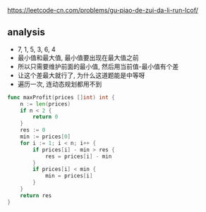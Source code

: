 https://leetcode-cn.com/problems/gu-piao-de-zui-da-li-run-lcof/

## analysis
- 7, 1, 5, 3, 6, 4
- 最小值和最大值, 最小值要出现在最大值之前
- 所以只需要维护前面的最小值, 然后用当前值-最小值有个差
- 让这个差最大就行了, 为什么这道题能是中等呀
- 遍历一次, 连动态规划都用不到
```go
func maxProfit(prices []int) int {
    n := len(prices)
    if n < 2 {
        return 0
    }
    res := 0
    min := prices[0]
    for i := 1; i < n; i++ {
        if prices[i] - min > res {
            res = prices[i] - min
        }
        if prices[i] < min {
            min = prices[i]
        }
    }
    return res
}
```